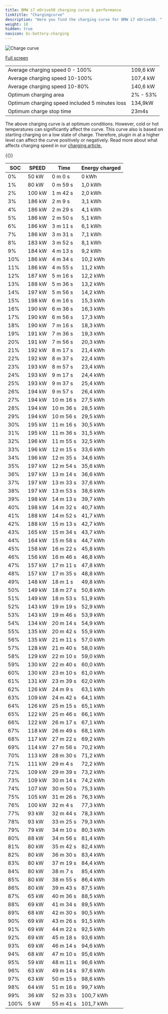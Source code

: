 ```yaml
---
title: BMW i7 eDrive50 charging curve & performance
linktitle: "Chargingcurve"
description: "Here you find the charging curve for BMW i7 eDrive50. "
weight: 10
hidden: true
navicon: bi-battery-charging
---
```

<!-- markdownlint-disable MD033 -->
<img src="../chargingcurve.svg" alt="Charge curve" class="img-fluid">

[Full screen](../chargingcurve.svg)


<table class="table table-striped">
<tbody>
<tr>
<td>Average charging speed 0 - 100% </td><td>109,6 kW</td>
</tr>
<tr>
<td>Average charging speed 10-100% </td><td>107,4 kW</td>
</tr>
<tr>
<td>Average charging speed 10-80% </td><td>140,6 kW</td>
</tr>
<tr>
<td>Optimum charging area</td><td>2% - 53%</td>
</tr>
<tr>
<td>Optimum charging speed included 5 minutes loss</td><td>134,9kW</td>
</tr>
<tr>
<td>Optimum charge stop time </td><td>23m4s</td>
</tr>
</tbody>
</table>


The above charging curve is at optimum conditions. However, cold or hot temperatures can significantly affect the curve. This curve also is based on starting charging on a low state of charge. Therefore, plugin in at a higher level can affect the curve positively or negatively. Read more about what affects charging speed in our [charging article.](../../../../../technology/battery/charging/) 


{{<evkxdisplayaddarticle />}}
<table class="table table-striped">
<thead>
<tr><th>SOC</th><th>SPEED</th><th>Time</th><th>Energy charged</th></tr>
</thead>
<tbody>
<tr>
<td>0%</td><td>50 kW</td><td> 0 m 0 s </td><td>0 kWh </td>
</tr>
<tr>
<td>1%</td><td>80 kW</td><td> 0 m 59 s </td><td>1,0 kWh </td>
</tr>
<tr>
<td>2%</td><td>100 kW</td><td> 1 m 42 s </td><td>2,0 kWh </td>
</tr>
<tr>
<td>3%</td><td>186 kW</td><td> 2 m 9 s </td><td>3,1 kWh </td>
</tr>
<tr>
<td>4%</td><td>186 kW</td><td> 2 m 29 s </td><td>4,1 kWh </td>
</tr>
<tr>
<td>5%</td><td>186 kW</td><td> 2 m 50 s </td><td>5,1 kWh </td>
</tr>
<tr>
<td>6%</td><td>186 kW</td><td> 3 m 11 s </td><td>6,1 kWh </td>
</tr>
<tr>
<td>7%</td><td>186 kW</td><td> 3 m 31 s </td><td>7,1 kWh </td>
</tr>
<tr>
<td>8%</td><td>183 kW</td><td> 3 m 52 s </td><td>8,1 kWh </td>
</tr>
<tr>
<td>9%</td><td>184 kW</td><td> 4 m 13 s </td><td>9,2 kWh </td>
</tr>
<tr>
<td>10%</td><td>186 kW</td><td> 4 m 34 s </td><td>10,2 kWh </td>
</tr>
<tr>
<td>11%</td><td>186 kW</td><td> 4 m 55 s </td><td>11,2 kWh </td>
</tr>
<tr>
<td>12%</td><td>187 kW</td><td> 5 m 16 s </td><td>12,2 kWh </td>
</tr>
<tr>
<td>13%</td><td>188 kW</td><td> 5 m 36 s </td><td>13,2 kWh </td>
</tr>
<tr>
<td>14%</td><td>197 kW</td><td> 5 m 56 s </td><td>14,2 kWh </td>
</tr>
<tr>
<td>15%</td><td>198 kW</td><td> 6 m 16 s </td><td>15,3 kWh </td>
</tr>
<tr>
<td>16%</td><td>190 kW</td><td> 6 m 36 s </td><td>16,3 kWh </td>
</tr>
<tr>
<td>17%</td><td>190 kW</td><td> 6 m 56 s </td><td>17,3 kWh </td>
</tr>
<tr>
<td>18%</td><td>190 kW</td><td> 7 m 16 s </td><td>18,3 kWh </td>
</tr>
<tr>
<td>19%</td><td>191 kW</td><td> 7 m 36 s </td><td>19,3 kWh </td>
</tr>
<tr>
<td>20%</td><td>191 kW</td><td> 7 m 56 s </td><td>20,3 kWh </td>
</tr>
<tr>
<td>21%</td><td>192 kW</td><td> 8 m 17 s </td><td>21,4 kWh </td>
</tr>
<tr>
<td>22%</td><td>192 kW</td><td> 8 m 37 s </td><td>22,4 kWh </td>
</tr>
<tr>
<td>23%</td><td>193 kW</td><td> 8 m 57 s </td><td>23,4 kWh </td>
</tr>
<tr>
<td>24%</td><td>193 kW</td><td> 9 m 17 s </td><td>24,4 kWh </td>
</tr>
<tr>
<td>25%</td><td>193 kW</td><td> 9 m 37 s </td><td>25,4 kWh </td>
</tr>
<tr>
<td>26%</td><td>194 kW</td><td> 9 m 57 s </td><td>26,4 kWh </td>
</tr>
<tr>
<td>27%</td><td>194 kW</td><td> 10 m 16 s </td><td>27,5 kWh </td>
</tr>
<tr>
<td>28%</td><td>194 kW</td><td> 10 m 36 s </td><td>28,5 kWh </td>
</tr>
<tr>
<td>29%</td><td>194 kW</td><td> 10 m 56 s </td><td>29,5 kWh </td>
</tr>
<tr>
<td>30%</td><td>195 kW</td><td> 11 m 16 s </td><td>30,5 kWh </td>
</tr>
<tr>
<td>31%</td><td>195 kW</td><td> 11 m 36 s </td><td>31,5 kWh </td>
</tr>
<tr>
<td>32%</td><td>196 kW</td><td> 11 m 55 s </td><td>32,5 kWh </td>
</tr>
<tr>
<td>33%</td><td>196 kW</td><td> 12 m 15 s </td><td>33,6 kWh </td>
</tr>
<tr>
<td>34%</td><td>196 kW</td><td> 12 m 35 s </td><td>34,6 kWh </td>
</tr>
<tr>
<td>35%</td><td>197 kW</td><td> 12 m 54 s </td><td>35,6 kWh </td>
</tr>
<tr>
<td>36%</td><td>197 kW</td><td> 13 m 14 s </td><td>36,6 kWh </td>
</tr>
<tr>
<td>37%</td><td>197 kW</td><td> 13 m 33 s </td><td>37,6 kWh </td>
</tr>
<tr>
<td>38%</td><td>197 kW</td><td> 13 m 53 s </td><td>38,6 kWh </td>
</tr>
<tr>
<td>39%</td><td>198 kW</td><td> 14 m 13 s </td><td>39,7 kWh </td>
</tr>
<tr>
<td>40%</td><td>198 kW</td><td> 14 m 32 s </td><td>40,7 kWh </td>
</tr>
<tr>
<td>41%</td><td>188 kW</td><td> 14 m 52 s </td><td>41,7 kWh </td>
</tr>
<tr>
<td>42%</td><td>188 kW</td><td> 15 m 13 s </td><td>42,7 kWh </td>
</tr>
<tr>
<td>43%</td><td>165 kW</td><td> 15 m 34 s </td><td>43,7 kWh </td>
</tr>
<tr>
<td>44%</td><td>164 kW</td><td> 15 m 58 s </td><td>44,7 kWh </td>
</tr>
<tr>
<td>45%</td><td>158 kW</td><td> 16 m 22 s </td><td>45,8 kWh </td>
</tr>
<tr>
<td>46%</td><td>156 kW</td><td> 16 m 46 s </td><td>46,8 kWh </td>
</tr>
<tr>
<td>47%</td><td>157 kW</td><td> 17 m 11 s </td><td>47,8 kWh </td>
</tr>
<tr>
<td>48%</td><td>157 kW</td><td> 17 m 35 s </td><td>48,8 kWh </td>
</tr>
<tr>
<td>49%</td><td>148 kW</td><td> 18 m 1 s </td><td>49,8 kWh </td>
</tr>
<tr>
<td>50%</td><td>149 kW</td><td> 18 m 27 s </td><td>50,8 kWh </td>
</tr>
<tr>
<td>51%</td><td>149 kW</td><td> 18 m 53 s </td><td>51,9 kWh </td>
</tr>
<tr>
<td>52%</td><td>143 kW</td><td> 19 m 19 s </td><td>52,9 kWh </td>
</tr>
<tr>
<td>53%</td><td>143 kW</td><td> 19 m 46 s </td><td>53,9 kWh </td>
</tr>
<tr>
<td>54%</td><td>134 kW</td><td> 20 m 14 s </td><td>54,9 kWh </td>
</tr>
<tr>
<td>55%</td><td>135 kW</td><td> 20 m 42 s </td><td>55,9 kWh </td>
</tr>
<tr>
<td>56%</td><td>135 kW</td><td> 21 m 11 s </td><td>57,0 kWh </td>
</tr>
<tr>
<td>57%</td><td>128 kW</td><td> 21 m 40 s </td><td>58,0 kWh </td>
</tr>
<tr>
<td>58%</td><td>129 kW</td><td> 22 m 10 s </td><td>59,0 kWh </td>
</tr>
<tr>
<td>59%</td><td>130 kW</td><td> 22 m 40 s </td><td>60,0 kWh </td>
</tr>
<tr>
<td>60%</td><td>130 kW</td><td> 23 m 10 s </td><td>61,0 kWh </td>
</tr>
<tr>
<td>61%</td><td>131 kW</td><td> 23 m 39 s </td><td>62,0 kWh </td>
</tr>
<tr>
<td>62%</td><td>126 kW</td><td> 24 m 9 s </td><td>63,1 kWh </td>
</tr>
<tr>
<td>63%</td><td>109 kW</td><td> 24 m 42 s </td><td>64,1 kWh </td>
</tr>
<tr>
<td>64%</td><td>126 kW</td><td> 25 m 15 s </td><td>65,1 kWh </td>
</tr>
<tr>
<td>65%</td><td>122 kW</td><td> 25 m 46 s </td><td>66,1 kWh </td>
</tr>
<tr>
<td>66%</td><td>122 kW</td><td> 26 m 17 s </td><td>67,1 kWh </td>
</tr>
<tr>
<td>67%</td><td>118 kW</td><td> 26 m 49 s </td><td>68,1 kWh </td>
</tr>
<tr>
<td>68%</td><td>117 kW</td><td> 27 m 22 s </td><td>69,2 kWh </td>
</tr>
<tr>
<td>69%</td><td>114 kW</td><td> 27 m 56 s </td><td>70,2 kWh </td>
</tr>
<tr>
<td>70%</td><td>113 kW</td><td> 28 m 30 s </td><td>71,2 kWh </td>
</tr>
<tr>
<td>71%</td><td>111 kW</td><td> 29 m 4 s </td><td>72,2 kWh </td>
</tr>
<tr>
<td>72%</td><td>109 kW</td><td> 29 m 39 s </td><td>73,2 kWh </td>
</tr>
<tr>
<td>73%</td><td>109 kW</td><td> 30 m 14 s </td><td>74,2 kWh </td>
</tr>
<tr>
<td>74%</td><td>107 kW</td><td> 30 m 50 s </td><td>75,3 kWh </td>
</tr>
<tr>
<td>75%</td><td>105 kW</td><td> 31 m 26 s </td><td>76,3 kWh </td>
</tr>
<tr>
<td>76%</td><td>100 kW</td><td> 32 m 4 s </td><td>77,3 kWh </td>
</tr>
<tr>
<td>77%</td><td>93 kW</td><td> 32 m 44 s </td><td>78,3 kWh </td>
</tr>
<tr>
<td>78%</td><td>93 kW</td><td> 33 m 25 s </td><td>79,3 kWh </td>
</tr>
<tr>
<td>79%</td><td>79 kW</td><td> 34 m 10 s </td><td>80,3 kWh </td>
</tr>
<tr>
<td>80%</td><td>88 kW</td><td> 34 m 56 s </td><td>81,4 kWh </td>
</tr>
<tr>
<td>81%</td><td>80 kW</td><td> 35 m 42 s </td><td>82,4 kWh </td>
</tr>
<tr>
<td>82%</td><td>80 kW</td><td> 36 m 30 s </td><td>83,4 kWh </td>
</tr>
<tr>
<td>83%</td><td>80 kW</td><td> 37 m 19 s </td><td>84,4 kWh </td>
</tr>
<tr>
<td>84%</td><td>80 kW</td><td> 38 m 7 s </td><td>85,4 kWh </td>
</tr>
<tr>
<td>85%</td><td>80 kW</td><td> 38 m 55 s </td><td>86,4 kWh </td>
</tr>
<tr>
<td>86%</td><td>80 kW</td><td> 39 m 43 s </td><td>87,5 kWh </td>
</tr>
<tr>
<td>87%</td><td>65 kW</td><td> 40 m 36 s </td><td>88,5 kWh </td>
</tr>
<tr>
<td>88%</td><td>69 kW</td><td> 41 m 34 s </td><td>89,5 kWh </td>
</tr>
<tr>
<td>89%</td><td>68 kW</td><td> 42 m 30 s </td><td>90,5 kWh </td>
</tr>
<tr>
<td>90%</td><td>69 kW</td><td> 43 m 26 s </td><td>91,5 kWh </td>
</tr>
<tr>
<td>91%</td><td>69 kW</td><td> 44 m 22 s </td><td>92,5 kWh </td>
</tr>
<tr>
<td>92%</td><td>69 kW</td><td> 45 m 18 s </td><td>93,6 kWh </td>
</tr>
<tr>
<td>93%</td><td>69 kW</td><td> 46 m 14 s </td><td>94,6 kWh </td>
</tr>
<tr>
<td>94%</td><td>68 kW</td><td> 47 m 10 s </td><td>95,6 kWh </td>
</tr>
<tr>
<td>95%</td><td>59 kW</td><td> 48 m 11 s </td><td>96,6 kWh </td>
</tr>
<tr>
<td>96%</td><td>63 kW</td><td> 49 m 14 s </td><td>97,6 kWh </td>
</tr>
<tr>
<td>97%</td><td>63 kW</td><td> 50 m 15 s </td><td>98,6 kWh </td>
</tr>
<tr>
<td>98%</td><td>64 kW</td><td> 51 m 16 s </td><td>99,7 kWh </td>
</tr>
<tr>
<td>99%</td><td>36 kW</td><td> 52 m 33 s </td><td>100,7 kWh </td>
</tr>
<tr>
<td>100%</td><td>5 kW</td><td> 55 m 41 s </td><td>101,7 kWh </td>
</tr>
</tbody>
</table>
